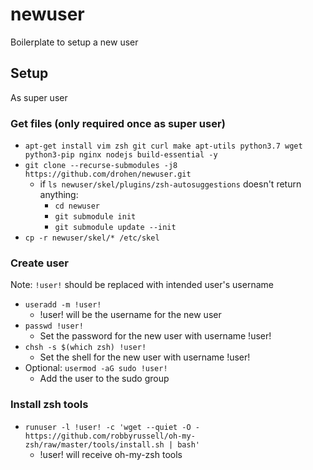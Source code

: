 # newuser

Boilerplate to setup a new user

## Setup

As super user

### Get files (only required once as super user)

- `apt-get install vim zsh git curl make apt-utils python3.7 wget python3-pip nginx nodejs build-essential -y`
- `git clone --recurse-submodules -j8 https://github.com/drohen/newuser.git`
	- if `ls newuser/skel/plugins/zsh-autosuggestions` doesn't return anything:
		- `cd newuser`
		- `git submodule init`
		- `git submodule update --init`
- `cp -r newuser/skel/* /etc/skel`

### Create user

Note: `!user!` should be replaced with intended user's username

- `useradd -m !user!`
	- !user! will be the username for the new user
- `passwd !user!`
	- Set the password for the new user with username !user!
- `chsh -s $(which zsh) !user!`
	- Set the shell for the new user with username !user!
- Optional: `usermod -aG sudo !user!`
	- Add the user to the sudo group

### Install zsh tools

- `runuser -l !user! -c 'wget --quiet -O - https://github.com/robbyrussell/oh-my-zsh/raw/master/tools/install.sh | bash'`
	- !user! will receive oh-my-zsh tools
